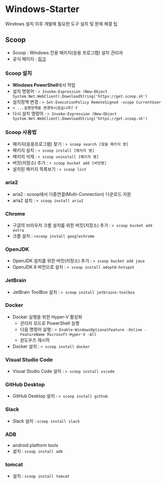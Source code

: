 # Windows-Starter
Windows 설치 이후 개발에 필요한 도구 설치 및 문제 해결 팁 

## Scoop
* Scoop : Windows 전용 패키지(응용 프로그램) 설치 관리자
* 공식 페이지 : [링크](https://scoop.sh/)

### Scoop 설치
* <b>Windows PowerShell</b>에서 작업 
* 설치 명령어 : `> Invoke-Expression (New-Object System.Net.WebClient).DownloadString('https://get.scoop.sh')`
* 설치정책 변경 : `> Set-ExecutionPolicy RemoteSigned -scope CurrentUser`
* `> ...실행정책을 변경하시겠습니까? Y`
* 다시 설치 명령어 : `> Invoke-Expression (New-Object System.Net.WebClient).DownloadString('https://get.scoop.sh')`

### Scoop 사용법
* 패키지(응용프로그램) 찾기 : `> scoop search [찾을 패키지 명]`
* 패키지 설치 : `> scoop install [패키지 명]`
* 패키지 삭제 : `> scoop uninstall [패키지 명]`
* 버킷(저장소) 추가 : `> scoop bucket add [버킷명]`
* 설치된 패키지 목록보기 : `> scoop list`

### aria2
* aria2 : scoop에서 다중연결(Multi-Connection) 다운로드 지원
* aria2 설치 : `> scoop install aria2`

### Chrome
* 구글의 브라우저 크롬 설치를 위한 버킷(저장소) 추가 : `> scoop bucket add extra`
* 크롬 설치 : `>scoop install googlechrome`

### OpenJDK 
* OpenJDK 설치를 위한 버킷(저장소) 추가 : `> scoop bucket add java`
* OpenJDK 8 버전으로 설치 : `> scoop install adopt8-hotspot`

### JetBrain 
* JetBrain ToolBox 설치 : `> scoop install jetbrains-toolbox`

### Docker
* Docker 실행을 위한 Hyper-V 활성화 
  - 관리자 모드로 PowerShell 실행
  - 다음 명령어 실행 : `> Enable-WindowsOptionalFeature -Online -FeatureName Microsoft-Hyper-V -All`
  - 윈도우즈 재시작
* Docker 설치 : `> scoop install docker`

### Visual Studio Code
* Visual Studio Code 설치 : `> scoop install vscode`

### GitHub Desktop 
* GitHub Desktop 설치 : `> scoop install github`

### Slack
* Slack 설치 : `scoop install slack`

### ADB
* android platform tools
* 설치 : `scoop install adb`

### tomcat
* 설치 : `scoop install tomcat`
